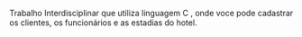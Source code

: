 Trabalho Interdisciplinar que utiliza linguagem C , onde voce pode cadastrar os clientes, os funcionários e as estadias do hotel.
